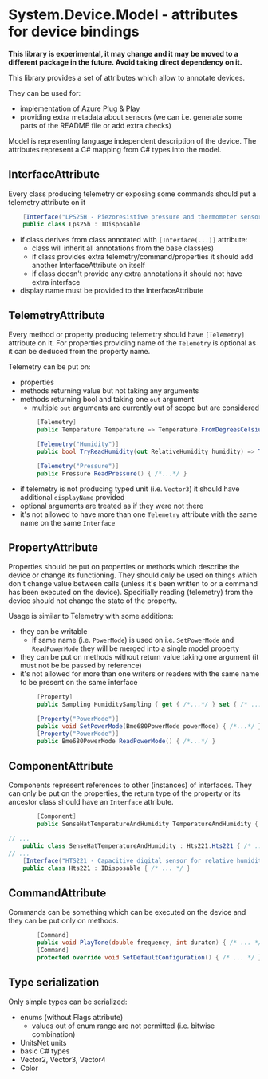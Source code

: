 # System.Device.Model - attributes for device bindings

**This library is experimental, it may change and it may be moved to a different package in the future. Avoid taking direct dependency on it.**

This library provides a set of attributes which allow to annotate devices.

They can be used for:
- implementation of Azure Plug & Play
- providing extra metadata about sensors (we can i.e. generate some parts of the README file or add extra checks)

Model is representing language independent description of the device. The attributes represent a C# mapping from C# types into the model.

## InterfaceAttribute

Every class producing telemetry or exposing some commands should put a telemetry attribute on it

```csharp
    [Interface("LPS25H - Piezoresistive pressure and thermometer sensor")]
    public class Lps25h : IDisposable
```

- if class derives from class annotated with `[Interface(...)]` attribute:
  - class will inherit all annotations from the base class(es)
  - if class provides extra telemetry/command/properties it should add another InterfaceAttribute on itself
  - if class doesn't provide any extra annotations it should not have extra interface
- display name must be provided to the InterfaceAttribute

## TelemetryAttribute

Every method or property producing telemetry should have `[Telemetry]` attribute on it.
For properties providing name of the `Telemetry` is optional as it can be deduced from the property name.

Telemetry can be put on:
- properties
- methods returning value but not taking any arguments
- methods returning bool and taking one `out` argument
  - multiple `out` arguments are currently out of scope but are considered

```csharp
        [Telemetry]
        public Temperature Temperature => Temperature.FromDegreesCelsius(42.5f + ReadInt16(Register.Temperature) / 480f);

        [Telemetry("Humidity")]
        public bool TryReadHumidity(out RelativeHumidity humidity) => TryReadHumidityCore(out humidity);

        [Telemetry("Pressure")]
        public Pressure ReadPressure() { /*...*/ }
```

- if telemetry is not producing typed unit (i.e. `Vector3`) it should have additional `displayName` provided
- optional arguments are treated as if they were not there
- it's not allowed to have more than one `Telemetry` attribute with the same name on the same `Interface`

## PropertyAttribute

Properties should be put on properties or methods which describe the device or change its functioning.
They should only be used on things which don't change value between calls (unless it's been written to or a command has been executed on the device).
Specifially reading (telemetry) from the device should not change the state of the property.

Usage is similar to Telemetry with some additions:
- they can be writable
  - if same name (i.e. `PowerMode`) is used on i.e. `SetPowerMode` and `ReadPowerMode` they will be merged into a single model property
- they can be put on methods without return value taking one argument (it must not be be passed by reference)
- it's not allowed for more than one writers or readers with the same name to be present on the same interface

```csharp
        [Property]
        public Sampling HumiditySampling { get { /*...*/ } set { /* ... */ } }

        [Property("PowerMode")]
        public void SetPowerMode(Bme680PowerMode powerMode) { /*...*/ }
        [Property("PowerMode")]
        public Bme680PowerMode ReadPowerMode() { /*...*/ }
```

## ComponentAttribute

Components represent references to other (instances) of interfaces.
They can only be put on the properties, the return type of the property or its ancestor class should have an `Interface` attribute.

```csharp
        [Component]
        public SenseHatTemperatureAndHumidity TemperatureAndHumidity { get; private set; }

// ...
    public class SenseHatTemperatureAndHumidity : Hts221.Hts221 { /* ... */ }
// ...
    [Interface("HTS221 - Capacitive digital sensor for relative humidity and temperature")]
    public class Hts221 : IDisposable { /* ... */ }
```

## CommandAttribute

Commands can be something which can be executed on the device and they can be put only on methods.

```csharp
        [Command]
        public void PlayTone(double frequency, int duraton) { /* ... */ }
        [Command]
        protected override void SetDefaultConfiguration() { /* ... */ }
```

## Type serialization

Only simple types can be serialized:
- enums (without Flags attribute)
  - values out of enum range are not permitted (i.e. bitwise combination)
- UnitsNet units
- basic C# types
- Vector2, Vector3, Vector4
- Color
